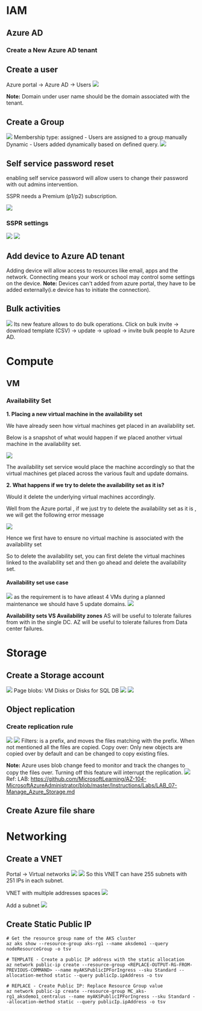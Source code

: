 # IAM
## Azure AD
### Create a New Azure AD tenant

## Create a user
Azure portal -> Azure AD -> Users
![](Pasted%20image%2020220712105940.png)

**Note:** Domain under user name should be the domain associated with the tenant.

## Create a Group
![](Pasted%20image%2020220712110215.png)
Membership type: 
assigned - Users are assigned to a group manually
Dynamic - Users added dynamically based on defined query.
![](Pasted%20image%2020220712110635.png)

## Self service password reset
enabling self service password will allow users to change their password with out admins intervention.

SSPR needs a Premium (p1/p2) subscription.

![](Pasted%20image%2020220712111050.png)

### SSPR settings
![](Pasted%20image%2020220712111242.png)
![](Pasted%20image%2020220712111334.png)

## Add device to Azure AD tenant
Adding device will allow access to resources like email, apps and the network.
Connecting means your work or school may control some settings on the device.
**Note:** Devices can't added from azure portal, they have to be added externally(i.e device has to initiate the connection).

## Bulk activities
![](Pasted%20image%2020220712113526.png)
Its new feature allows to do bulk operations.
Click on bulk invite -> download template (CSV) -> update -> upload -> invite bulk people to Azure AD.

# Compute
## VM
### Availability Set
**1. Placing a new virtual machine in the availability set**

We have already seen how virtual machines get placed in an availability set.

Below is a snapshot of what would happen if we placed another virtual machine in the availability set.

![](https://img-c.udemycdn.com/redactor/raw/2020-02-17_07-40-41-5b943f21c2cf9c7071eb85e97947fe44.jpg)

The availability set service would place the machine accordingly so that the virtual machines get placed across the various fault and update domains.

**2. What happens if we try to delete the availability set as it is?**

Would it delete the underlying virtual machines accordingly.

Well from the Azure portal , if we just try to delete the availability set as it is , we will get the following error message

![](https://img-c.udemycdn.com/redactor/raw/2020-02-17_07-43-26-702f6d15e977dbe50f94f56496157e83.jpg)

Hence we first have to ensure no virtual machine is associated with the availability set

So to delete the availability set, you can first delete the virtual machines linked to the availability set and then go ahead and delete the availability set.

#### Availability set use case
![](Pasted%20image%2020220720190222.png)
as the requirement is to have atleast 4 VMs during a planned maintenance we should have 5 update domains.
![](Pasted%20image%2020220720190343.png)

**Availability sets VS Availability zones**
AS will be useful to tolerate failures from with in the single DC.
AZ will be useful to tolerate failures from Data center failures.

# Storage
## Create a Storage account
![](Pasted%20image%2020220713124815.png)
Page blobs: VM Disks or Disks for SQL DB
![](Pasted%20image%2020220713124911.png)
![](Pasted%20image%2020220713125027.png)

## Object replication
### Create replication rule
![](Pasted%20image%2020220713121038.png)
![](Pasted%20image%2020220713121119.png)
Filters: is a prefix, and moves the files matching with the prefix.
            When not mentioned all the files are copied.
Copy over: Only new objects are copied over by default and can be changed to copy existing files.

**Note:** Azure uses blob change feed to monitor and track the changes to copy the files over.
          Turning off this feature will interrupt the replication.
          ![](Pasted%20image%2020220713121834.png)
  Ref: LAB: https://github.com/MicrosoftLearning/AZ-104-MicrosoftAzureAdministrator/blob/master/Instructions/Labs/LAB_07-Manage_Azure_Storage.md

## Create Azure file share

# Networking
## Create a VNET
Portal -> Virtual networks
![](Pasted%20image%2020220714121418.png)
![](Pasted%20image%2020220714121608.png)
So this VNET can have 255 subnets with 251 IPs in each subnet.

VNET with multiple addresses spaces
![](Pasted%20image%2020220714122843.png)

Add a subnet
![](Pasted%20image%2020220714121813.png)


## Create Static Public IP

```
# Get the resource group name of the AKS cluster 
az aks show --resource-group aks-rg1 --name aksdemo1 --query nodeResourceGroup -o tsv

# TEMPLATE - Create a public IP address with the static allocation
az network public-ip create --resource-group <REPLACE-OUTPUT-RG-FROM-PREVIOUS-COMMAND> --name myAKSPublicIPForIngress --sku Standard --allocation-method static --query publicIp.ipAddress -o tsv

# REPLACE - Create Public IP: Replace Resource Group value
az network public-ip create --resource-group MC_aks-rg1_aksdemo1_centralus --name myAKSPublicIPForIngress --sku Standard --allocation-method static --query publicIp.ipAddress -o tsv
```
